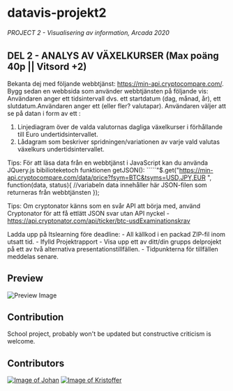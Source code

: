 # datavis-projekt2

###### PROJECT 2 - Visualisering av information, Arcada 2020 

## DEL 2 - ANALYS AV VÄXELKURSER (Max poäng 40p || Vitsord +2)
Bekanta dej med följande webbtjänst: ​https://min-api.cryptocompare.com/​.
Bygg sedan en webbsida som använder webbtjänsten på följande vis:
    Användaren anger ett tidsintervall dvs. ett startdatum (dag, månad, år), ett slutdatum.Användaren anger ett (eller fler? valutapar).
    Användaren väljer att se på datan i form av ett :
1. Linjediagram över de valda valutornas dagliga växelkurser i förhållande till Euro undertidsintervallet.
2. Lådagram som beskriver spridningen/variationen av varje vald valutas växelkurs undertidsintervallet.

Tips: För att läsa data från en webbtjänst i JavaScript kan du använda JQuery.js bibilioteketoch funktionen getJSON():
```<script src="https://ajax.googleapis.com/ajax/libs/jquery/3.2.1/jquery.min.js"></script>``"$.get("https://min-api.cryptocompare.com/data/price?fsym=BTC&tsyms=USD,JPY,EUR ", function(data, status){ 
    //variabeln data innehåller här JSON-filen som returneras från webbtjänsten
});
    
Tips: Om cryptonator känns som en svår API att börja med, använd Cryptonator för att få ettlätt JSON svar utan API nyckel - ​https://api.cryptonator.com/api/ticker/btc-usdExaminationskrav

Ladda upp på Itslearning före deadline:
    - All källkod i en packad ZIP-fil inom utsatt tid.
    - Ifylld Projektrapport
    - Visa upp ett av ditt/din grupps delprojekt på ett av två alternativa presentationstillfällen.
    - Tidpunkterna för tillfällen meddelas senare.



## Preview
![Preview Image](/preview.gif)

## Contribution
School project, probably won't be updated but constructive criticism is welcome.

## Contributors

[![Image of Johan](https://github.com/penttinj.png?size=50)](https://github.com/penttinj)
[![Image of Kristoffer](https://github.com/Azraul.png?size=50)](https://github.com/Azraul)
